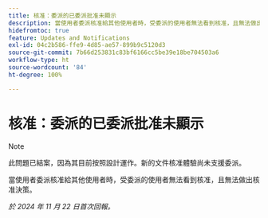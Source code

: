 ```yaml
---
title: 核准：委派的已委派批准未顯示
description: 當使用者委派核准給其他使用者時，受委派的使用者無法看到核准，且無法做出核准決策。
hidefromtoc: true
feature: Updates and Notifications
exl-id: 04c2b586-ffe9-4d85-ae57-899b9c5120d3
source-git-commit: 7b66d253831c83bf6166cc5be39e18be704503a6
workflow-type: ht
source-wordcount: '84'
ht-degree: 100%

---
```


# 核准：委派的已委派批准未顯示

>[!NOTE]
>
>此問題已結案，因為其目前按照設計運作。新的文件核准體驗尚未支援委派。

當使用者委派核准給其他使用者時，受委派的使用者無法看到核准，且無法做出核准決策。

_於 2024 年 11 月 22 日首次回報。_
